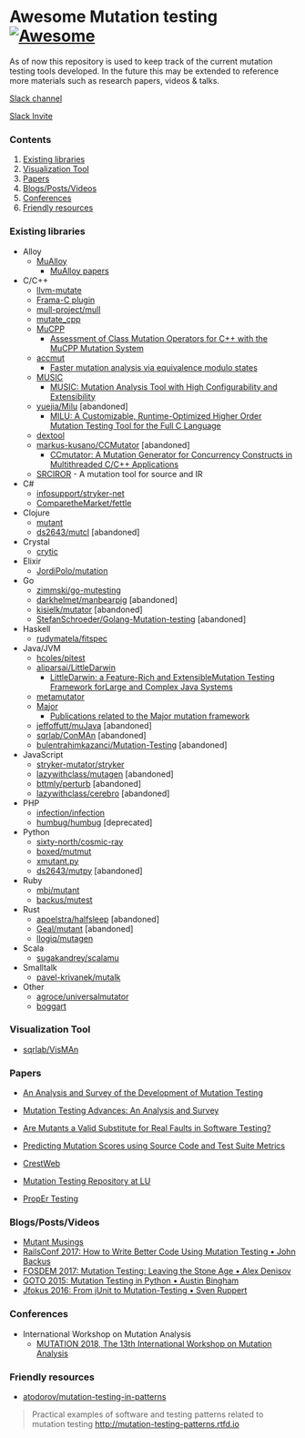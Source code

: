 # Awesome Mutation testing [![Awesome](https://awesome.re/badge-flat.svg)](https://awesome.re)

As of now this repository is used to keep track of the current mutation testing tools developed. In the future this may be extended to reference more materials such as research papers, videos & talks.

[Slack channel](https://mutation-testing.slack.com/)

[Slack Invite](https://mutation-testing-slack.herokuapp.com/)

### Contents

1. [Existing libraries](#existing-libraries)
1. [Visualization Tool](#visualization-tool)
1. [Papers](#papers)
1. [Blogs/Posts/Videos](#blogspostsvideos)
1. [Conferences](#conferences)
1. [Friendly resources](#friendly-resources)


### Existing libraries

* Alloy
  * [MuAlloy](https://github.com/kaiyuanw/MuAlloy)
    * [MuAlloy papers](https://github.com/kaiyuanw/MuAlloy#publications)
* C/C++
  * [llvm-mutate](https://eschulte.github.io/llvm-mutate/)
  * [Frama-C plugin](https://github.com/gpetiot/Frama-C-Mutation/)
  * [mull-project/mull](https://github.com/mull-project/mull)
  * [mutate_cpp](https://github.com/nlohmann/mutate_cpp)
  * [MuCPP](https://neptuno.uca.es/redmine/projects/mucpp-mutation-tool/wiki)
    * [Assessment of Class Mutation Operators for C++ with the MuCPP Mutation System](https://pdfs.semanticscholar.org/05d5/2ba68ed4ba8505cc92e4f27ad68c1b944842.pdf)
  * [accmut](https://github.com/wangbo15/accmut)
    * [Faster mutation analysis via equivalence modulo states](http://sei.pku.edu.cn/%7Exiongyf04/papers/ISSTA17.pdf)
  * [MUSIC](https://github.com/swtv-kaist/MUSIC)
    * [MUSIC: Mutation Analysis Tool with High Configurability and Extensibility](http://swtv.kaist.ac.kr/publications/music-mutation18.pdf)
  * [yuejia/Milu](https://github.com/yuejia/Milu) [abandoned]
    * [MILU: A Customizable, Runtime-Optimized Higher Order Mutation Testing Tool for the Full C Language](https://www.researchgate.net/publication/228609925_MILU_A_Customizable_Runtime-Optimized_Higher_Order_Mutation_Testing_Tool_for_the_Full_C_Language)
  * [dextool](https://github.com/joakim-brannstrom/dextool)
  * [markus-kusano/CCMutator](https://github.com/markus-kusano/CCMutator) [abandoned]
    * [CCmutator: A Mutation Generator for Concurrency Constructs in Multithreaded C/C++ Applications](http://www-bcf.usc.edu/~wang626/pubDOC/Kusano13CCmutator.pdf)
  * [SRCIROR](https://github.com/TestingResearchIllinois/srciror) - A mutation tool for source and IR
* C#
  * [infosupport/stryker-net](https://github.com/infosupport/stryker-net)
  * [ComparetheMarket/fettle](https://github.com/ComparetheMarket/fettle)
* Clojure
  * [mutant](https://github.com/jstepien/mutant)
  * [ds2643/mutcl](https://github.com/ds2643/mutcl) [abandoned]
* Crystal
  * [crytic](https://github.com/hanneskaeufler/crytic)
* Elixir
  * [JordiPolo/mutation](https://github.com/JordiPolo/mutation)
* Go
  * [zimmski/go-mutesting](https://github.com/zimmski/go-mutesting)
  * [darkhelmet/manbearpig](https://github.com/darkhelmet/manbearpig) [abandoned]
  * [kisielk/mutator](https://github.com/kisielk/mutator) [abandoned]
  * [StefanSchroeder/Golang-Mutation-testing](https://github.com/StefanSchroeder/Golang-Mutation-testing) [abandoned]
* Haskell
  * [rudymatela/fitspec](https://github.com/rudymatela/fitspec)
* Java/JVM
  * [hcoles/pitest](https://github.com/hcoles/pitest)
  * [aliparsai/LittleDarwin](https://github.com/aliparsai/LittleDarwin)
    * [LittleDarwin: a Feature-Rich and ExtensibleMutation Testing Framework forLarge and Complex Java Systems](https://www.researchgate.net/publication/318223563_LittleDarwin_a_Feature-Rich_and_Extensible_Mutation_Testing_Framework_for_Large_and_Complex_Java_Systems)
  * [metamutator](https://github.com/SpoonLabs/metamutator)
  * [Major](http://mutation-testing.org)
    * [Publications related to the Major mutation framework](http://mutation-testing.org/publ/)
  * [jeffoffutt/muJava](https://github.com/jeffoffutt/muJava) [abandoned]
  * [sqrlab/ConMAn](https://github.com/sqrlab/ConMAn) [abandoned]
  * [bulentrahimkazanci/Mutation-Testing](https://github.com/bulentrahimkazanci/Mutation-Testing) [abandoned]
* JavaScript
  * [stryker-mutator/stryker](https://github.com/stryker-mutator/stryker)
  * [lazywithclass/mutagen](https://github.com/lazywithclass/mutagen) [abandoned]
  * [bttmly/perturb](https://github.com/bttmly/perturb) [abandoned]
  * [lazywithclass/cerebro](https://github.com/lazywithclass/cerebro) [abandoned]
* PHP
  * [infection/infection](https://github.com/infection)
  * [humbug/humbug](https://github.com/humbug/humbug) [deprecated]
* Python
  * [sixty-north/cosmic-ray](https://github.com/sixty-north/cosmic-ray)
  * [boxed/mutmut](https://github.com/boxed/mutmut)
  * [xmutant.py](https://github.com/vrthra/xmutant.py)
  * [ds2643/mutpy](https://github.com/ds2643/mutpy) [abandoned]
* Ruby
  * [mbj/mutant](https://github.com/mbj/mutant)
  * [backus/mutest](https://github.com/backus/mutest)
* Rust
  * [apoelstra/halfsleep](https://github.com/apoelstra/halfsleep) [abandoned]
  * [Geal/mutant](https://github.com/Geal/mutant) [abandoned]
  * [llogiq/mutagen](https://github.com/llogiq/mutagen)
* Scala
  * [sugakandrey/scalamu](https://github.com/sugakandrey/scalamu)
* Smalltalk
  * [pavel-krivanek/mutalk](https://github.com/pavel-krivanek/mutalk) 
* Other
  * [agroce/universalmutator](https://github.com/agroce/universalmutator)
  * [boggart](https://github.com/squaresLab/boggart)

### Visualization Tool

* [sqrlab/VisMAn](https://github.com/sqrlab/VisMAn)


### Papers

* [An Analysis and Survey of the Development of Mutation Testing](http://www0.cs.ucl.ac.uk/staff/mharman/tse-mutation-survey.pdf)
* [Mutation Testing Advances: An Analysis and Survey](https://mutationtesting.uni.lu/survey.pdf)
* [Are Mutants a Valid Substitute for Real Faults in Software Testing?](https://homes.cs.washington.edu/~mernst/pubs/mutation-effectiveness-fse2014.pdf)
* [Predicting Mutation Scores using Source Code and Test Suite Metrics](https://github.com/kevinjalbert/master-thesis)
* [CrestWeb](http://crestweb.cs.ucl.ac.uk/resources/mutation_testing_repository)
* [Mutation Testing Repository at LU](https://mutationtesting.uni.lu/)

* [PropEr Testing](http://propertesting.com/)

### Blogs/Posts/Videos

* [Mutant Musings](https://github.com/tjchambers/mutant-musings)
* [RailsConf 2017: How to Write Better Code Using Mutation Testing • John Backus](https://www.youtube.com/watch?v=uB7m9T7ymn8)
* [FOSDEM 2017: Mutation Testing: Leaving the Stone Age • 
Alex Denisov
](https://www.youtube.com/watch?v=YEgiyiICkpQ)
* [GOTO 2015: Mutation Testing in Python • Austin Bingham](https://www.youtube.com/watch?v=jwB3Nn4hR1o)
* [Jfokus 2016: From jUnit to Mutation-Testing • Sven Ruppert](https://www.youtube.com/watch?v=9yG1c9Crnbk)


### Conferences

- International Workshop on Mutation Analysis
  - [MUTATION 2018, The 13th International Workshop on Mutation Analysis](https://mutation-workshop.github.io)

### Friendly resources

- [atodorov/mutation-testing-in-patterns](https://github.com/atodorov/mutation-testing-in-patterns)

> Practical examples of software and testing patterns related to mutation testing http://mutation-testing-patterns.rtfd.io
